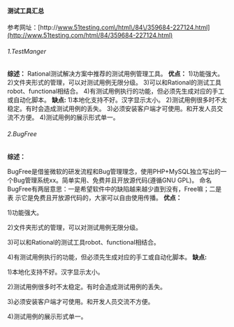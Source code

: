 #### 测试工具汇总

参考网址：[http:\/\/www.51testing.com\/html\/84\/359684-227124.html](http://www.51testing.com/html/84/359684-227124.html)

###### 1.TestManger

**综述：**
    Rational测试解决方案中推荐的测试用例管理工具。
**优点：**
    1\)功能强大。
    2\)文件夹形式的管理，可以对测试用例无限分级。
    3\)可以和Rational的测试工具robot、functional相结合。
    4\)有测试用例执行的功能，但必须先生成对应的手工或自动化脚本。
**缺点:**
   1\)本地化支持不好。汉字显示太小。
   2\)测试用例很多时不太稳定。有时会造成测试用例的丢失。
   3\)必须安装客户端才可使用。和开发人员交流不方便。
   4\)测试用例的展示形式单一。

###### 2.BugFree

**综述：**

   BugFree是借鉴微软的研发流程和Bug管理理念，使用PHP+MySQL独立写出的一个Bug管理系统xx。简单实用、免费并且开放源代码\(遵循GNU GPL\)。 命名BugFree有两层意思：一是希望软件中的缺陷越来越少直到没有，Free嘛；二是表 示它是免费且开放源代码的，大家可以自由使用传播。
**优点：**

1\)功能强大。

2\)文件夹形式的管理，可以对测试用例无限分级。

3\)可以和Rational的测试工具robot、functional相结合。

4\)有测试用例执行的功能，但必须先生成对应的手工或自动化脚本。
**缺点:**

1\)本地化支持不好。汉字显示太小。

2\)测试用例很多时不太稳定。有时会造成测试用例的丢失。

3\)必须安装客户端才可使用。和开发人员交流不方便。

4\)测试用例的展示形式单一。

